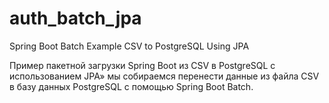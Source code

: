 # auth_batch_jpa
Spring Boot Batch Example CSV to PostgreSQL Using JPA

Пример пакетной загрузки Spring Boot из CSV в PostgreSQL с использованием JPA» 
мы собираемся перенести данные из файла CSV в базу данных PostgreSQL с помощью Spring Boot Batch.
